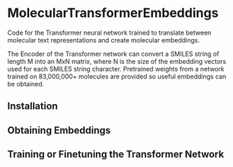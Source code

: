 # MolecularTransformerEmbeddings
Code for the Transformer neural network trained to translate between molecular text representations and create molecular embeddings.

The Encoder of the Transformer network can convert a SMILES string of length M into an MxN matrix, where N is the size of the embedding vectors used for each SMILES string character. Pretrained weights from a network trained on 83,000,000+ molecules are provided so useful embeddings can be obtained.

## Installation

## Obtaining Embeddings

## Training or Finetuning the Transformer Network
